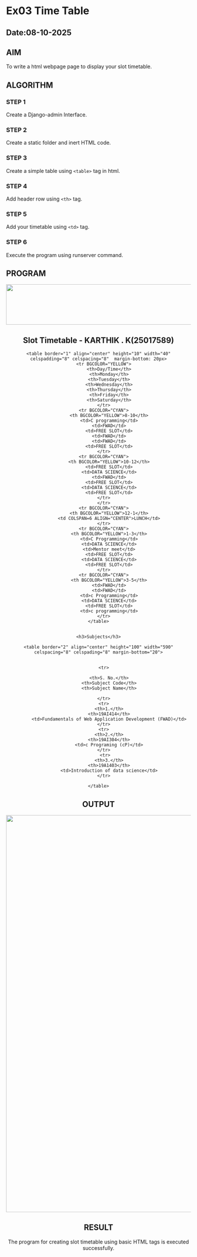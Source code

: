 # Ex03 Time Table
## Date:08-10-2025

## AIM
To write a html webpage page to display your slot timetable.

## ALGORITHM
### STEP 1
Create a Django-admin Interface.

### STEP 2
Create a static folder and inert HTML code.

### STEP 3
Create a simple table using ```<table>``` tag in html.

### STEP 4
Add header row using ```<th>``` tag.

### STEP 5
Add your timetable using ```<td>``` tag.

### STEP 6
Execute the program using runserver command.

## PROGRAM
<html>
<head>
</head>
<body>
    <center><IMG SRC="slot/logo.png"align="center" HEIGHT="110"WIDTH="900"></body>
    <h2 align="center">Slot Timetable - KARTHIK . K(25017589)</h2>
    
    

    <table border="1" align="center" height="10" width="40" celspadding="8" celspacing="8"  margin-bottom: 20px>
        <tr BGCOLOR="YELLOW">
            <th>Day/Time</th>
            <th>Monday</th>
            <th>Tuesday</th>
            <th>Wednesday</th>
            <th>Thursday</th>
            <th>Friday</th>
            <th>Saturday</th>
        </tr>
        <tr BGCOLOR="CYAN">
            <th BGCOLOR="YELLOW">8-10</th>
            <td>C programming</td>
            <td>FWAD</td>
            <td>FREE SLOT</td>
            <td>FWAD</td>
            <td>FWAD</td>
            <td>FREE SLOT</td>
        </tr>
        <tr BGCOLOR="CYAN">
            <th BGCOLOR="YELLOW">10-12</th>
            <td>FREE SLOT</td>
            <td>DATA SCIENCE</td>
            <td>FWAD</td>
            <td>FREE SLOT</td>
            <td>DATA SCIENCE</td>
            <td>FREE SLOT</td>
        </tr>
        </tr>
        <tr BGCOLOR="CYAN">
            <th BGCOLOR="YELLOW">12-1</th>
            <td COLSPAN=6 ALIGN="CENTER">LUNCH</td>
        </tr>
        <tr BGCOLOR="CYAN">
            <th BGCOLOR="YELLOW">1-3</th>
            <td>C Programming</td>
            <td>DATA SCIENCE</td>
            <td>Mentor meet</td>
            <td>FREE SLOT</td>
            <td>DATA SCIENCE</td>
            <td>FREE SLOT</td>
        </tr>
        <tr BGCOLOR="CYAN">
            <th BGCOLOR="YELLOW">3-5</th>
            <td>FWAD</td>
            <td>FWAD</td>
            <td>c Programming</td>
            <td>DATA SCIENCE</td>
            <td>FREE SLOT</td>
            <td>c programming</td>
        </tr>
    </table>


    <h3>Subjects</h3>

    <table border="2" align="center" height="100" width="590" celspacing="8" celspading="8" margin-bottom="20">
       
       
        <tr>

            <th>S. No.</th>
            <th>Subject Code</th>
            <th>Subject Name</th>

        </tr>
        <tr>
            <th>1.</th>
            <th>19AI414</th>
            <td>Fundamentals of Web Application Development (FWAD)</td>
        </tr>
        <tr>
            <th>2.</th>
            <th>19AI304</th>
            <td>c Programing (cP)</td>
        </tr>
         <tr>
            <th>3.</th>
            <th>19A1403</th>
            <td>Introduction of data science</td>
        </tr>
        
    </table>
</body>
</html>



## OUTPUT
<img width="1920" height="1080" alt="image" src="https://github.com/user-attachments/assets/33b98161-4fc9-4413-b5b0-1f73c9ba4ad6" />

## RESULT
The program for creating slot timetable using basic HTML tags is executed successfully.
